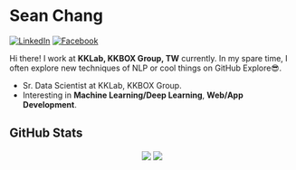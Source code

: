 # Sean Chang

[![LinkedIn](https://img.shields.io/badge/LinkedIn-0077B5?style=for-the-badge&logo=linkedin&logoColor=white)](https://www.linkedin.com/in/r05323028/)
[![Facebook](https://img.shields.io/badge/Facebook-1877F2?style=for-the-badge&logo=facebook&logoColor=white)](https://www.facebook.com/sean50301/)

Hi there! I work at **KKLab, KKBOX Group, TW** currently. In my spare time, I often explore new techniques of NLP or cool things on GitHub Explore:sunglasses:.

- Sr. Data Scientist at KKLab, KKBOX Group.
- Interesting in **Machine Learning/Deep Learning**, **Web/App Development**.

## GitHub Stats
<p align="center">
<img align="center" src="https://github-readme-stats.vercel.app/api/top-langs/?username=r05323028&hide=html,Jupyter Notebook&hide_langs_below=1&theme=default&line_height=27&layout=compact" />
<img align="center" src="https://github-readme-stats.vercel.app/api?username=r05323028&show_icons=true&theme=default&layout=compact" />
</p>
